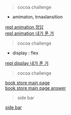 
> cocoa challenge

- amimaton, trnaslansition
 
[repl animation 정답](https://replit.com/@peacepiece/TwinCompatibleMode#style.css)  
[repl animation 내가 푼 거](https://replit.com/@peacepiece6661/EverlastingAgedRecords#style.css)

> cocoa challenge

- display : flex 

[repl display 내가 푼 거](https://replit.com/@peacepiece/SlimIncompatibleMicroscope#index.html)  


> cocoa challenge 

[book store main page](https://replit.com/@peacepiece/GlisteningUnripeArchitects#index.html)  
[book store main page answer](https://replit.com/@peacepiece6661/UnfoldedPoshAccess-2#style.css)

> side bar 

[side bar](https://replit.com/@peacepiece6661/CoralFearfulUsers#style.css)
